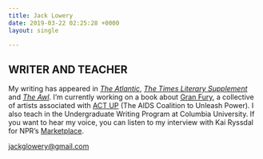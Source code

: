 ```yaml
---
title: Jack Lowery
date: 2019-03-22 02:25:28 +0000
layout: single

---
```

## WRITER AND TEACHER

My writing has appeared in [_The Atlantic_](https://www.theatlantic.com/health/archive/2018/10/viatical-settlements-aids-gay-men/572044/), [_The Times Literary Supplement_](https://www.the-tls.co.uk/articles/public/the-art-of-protest/) and [_The Awl_](https://www.theawl.com/2017/04/why-not-live-with-friends/). I’m currently working on a book about [Gran Fury](https://www.the-tls.co.uk/articles/public/the-art-of-protest/), a collective of artists associated with [ACT UP](google.com) (The AIDS Coalition to Unleash Power). I also teach in the Undergraduate Writing Program at Columbia University. If you want to hear my voice, you can listen to my interview with Kai Ryssdal for NPR’s [Marketplace](https://www.marketplace.org/2018/10/15/business/how-unregulated-life-insurance-policies-profited-deaths-gay-men).

jackglowery@gmail.com